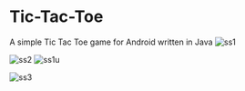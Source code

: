 # Tic-Tac-Toe
A simple Tic Tac Toe game for Android written in Java
![ss1](https://github.com/MilanNakum08/Tic-Tac-Toe/assets/141490590/28bf3572-e60d-46cf-9468-f8bdc833920d)

![ss2](https://github.com/MilanNakum08/Tic-Tac-Toe/assets/141490590/0e3f477f-23b1-4c83-955e-a80293c943ff)
![ss1u](https://github.com/MilanNakum08/Tic-Tac-Toe/assets/141490590/a74fa21b-5eb4-4629-afd9-be5a100297e5)

![ss3](https://github.com/MilanNakum08/Tic-Tac-Toe/assets/141490590/35ce388d-585e-49c7-a16f-a0850d9fd561)
